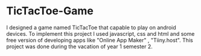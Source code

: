 # TicTacToe-Game
I designed a game named TicTacToe that capable to play on android devices. To implement this project I used javascript, css and html and some free version of developing apps like "Online App Maker" , "Tiiny.host". This project was done during the vacation of year 1 semester 2.  

